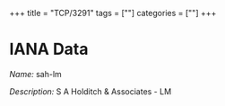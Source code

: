 +++
title = "TCP/3291"
tags = [""]
categories = [""]
+++

# IANA Data

_Name:_ sah-lm

_Description:_ S A Holditch &amp; Associates - LM

